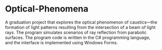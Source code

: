 # Optical-Phenomena

A graduation project that explores the optical phenomenon of caustics—the formation of light patterns resulting from the intersection of a beam of light rays. The program simulates scenarios of ray reflection from parabolic surfaces.
The program code is written in the C# programming language, and the interface is implemented using Windows Forms.


